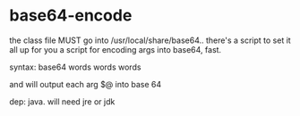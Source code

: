 # base64-encode

the class file MUST go into /usr/local/share/base64.. there's a script to set it all up for you
a script for encoding args into base64, fast.

syntax: 
base64 words words words

and will output each arg $@ into base 64

dep: java. will need jre or jdk
